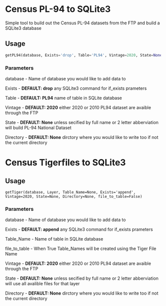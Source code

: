 Census PL-94 to SQLite3
======

Simple tool to build out the Census PL-94 datasets from the FTP and build a SQLite3 database 

## Usage

```python
getPL94(database, Exists='drop', Table='PL94', Vintage=2020, State=None, Directory=None)
```

### Parameters

database - Name of database you would like to add data to

Exists - **DEFAULT: drop** any SQLite3 command for if_exists prameters

Table - **DEFAULT: PL94** name of table in SQLite database

Vintage - **DEFAULT: 2020** either 2020 or 2010 PL94 dataset are avaible through the FTP

State - **DEFAULT: None** unless secified by full name or 2 letter abberviation will build PL-94 National Dataset

Directory - **DEFAULT: None** dirctory where you would like to write too if not the current directory 

Census Tigerfiles to SQLite3
======

## Usage

```pytnon
getTiger(database, Layer, Table_Name=None, Exists='append', Vintage=2020, State=None, Directory=None, file_to_table=False)
```
### Parameters

database - Name of database you would like to add data to

Exists - **DEFAULT: append** any SQLite3 command for if_exists prameters

Table_Name - Name of table in SQLite database

file_to_table - When True Table_Names will be created using the Tiger File Name 

Vintage - **DEFAULT: 2020** either 2020 or 2010 PL94 dataset are avaible through the FTP

State - **DEFAULT: None** unless secified by full name or 2 letter abberviation will use all avalible files for that layer

Directory - **DEFAULT: None** dirctory where you would like to write too if not the current directory 